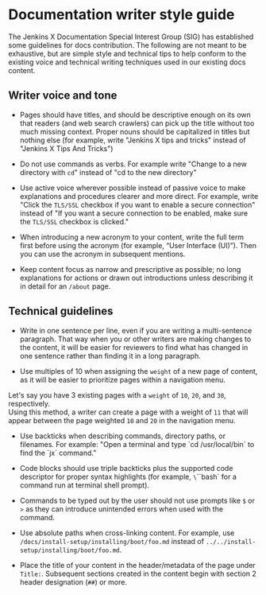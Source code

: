 # Documentation writer style guide

The Jenkins X Documentation Special Interest Group (SIG) has established some guidelines for docs contribution. 
The following are not meant to be exhaustive, but are simple style and technical tips to help conform to the existing voice and technical writing techniques used in our existing docs content.


## Writer voice and tone

* Pages should have titles, and should be descriptive enough on its own that readers (and web search crawlers) can pick up the title without too much missing context. 
Proper nouns should be capitalized in titles but nothing else (for example, write "Jenkins X tips and tricks" instead of "Jenkins X Tips And Tricks")

* Do not use commands as verbs. 
For example write "Change to a new directory with `cd`" instead of "cd to the new directory"

* Use active voice wherever possible instead of passive voice to make explanations and procedures clearer and more direct. 
For example, write "Click the `TLS/SSL` checkbox if you want to enable a secure connection" instead of "If you want a secure connection to be enabled, make sure the `TLS/SSL` checkbox is clicked."
  
* When introducing a new acronym to your content, write the full term first before using the acronym (for example, “User Interface (UI)”). 
Then you can use the acronym in subsequent mentions.

* Keep content focus as narrow and prescriptive as possible; no long explanations for actions or drawn out introductions unless describing it in detail for an `/about` page.

## Technical guidelines

* Write in one sentence per line, even if you are writing a multi-sentence paragraph. 
That way when you or other writers are making changes to the content, it will be easier for reviewers to find what has changed in one sentence rather than finding it in a long paragraph.

* Use multiples of 10 when assigning the `weight` of a new page of content, as it will be easier to prioritize pages within a navigation menu. 

 Let's say you have 3 existing pages with a `weight` of `10`, `20`, and `30`, respectively.  
 Using this method, a writer can create a page with a weight of `11` that will appear between the page weighted `10` and `20` in the navigation menu.

* Use backticks when describing commands, directory paths, or filenames.
For example: "Open a terminal and type \`cd /usr/local/bin\` to find the \`jx\` command."

* Code blocks should use triple backticks plus the supported code descriptor for proper syntax highlights  (for example, `\`\`\`bash` for a command run at terminal shell prompt).

* Commands to be typed out by the user should not use prompts like `$` or `>` as they can introduce unintended errors when used with the command.

* Use absolute paths when cross-linking content. For example, use `/docs/install-setup/installing/boot/foo.md` instead of `../../install-setup/installing/boot/foo.md`.

* Place the title of your content in the header/metadata of the page under `Title:`. Subsequent sections created in the content begin with section 2 header designation (`##`) or more.